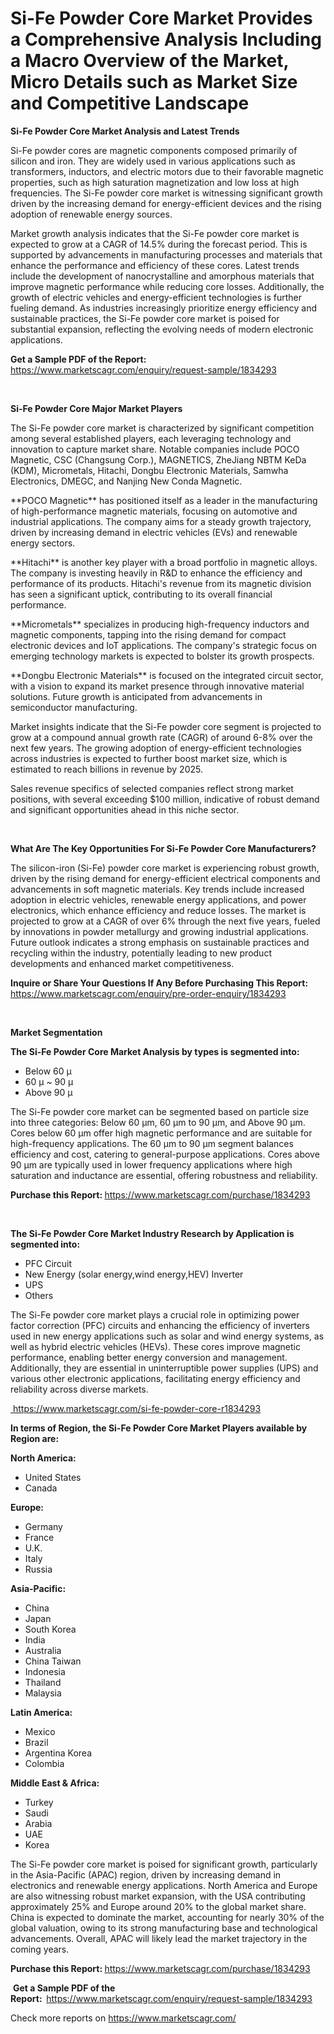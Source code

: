<p><h1>Si-Fe Powder Core Market Provides a Comprehensive Analysis Including a Macro Overview of the Market, Micro Details such as Market Size and Competitive Landscape</h1></p><p><strong>Si-Fe Powder Core Market Analysis and Latest Trends</strong></p>
<p><p>Si-Fe powder cores are magnetic components composed primarily of silicon and iron. They are widely used in various applications such as transformers, inductors, and electric motors due to their favorable magnetic properties, such as high saturation magnetization and low loss at high frequencies. The Si-Fe powder core market is witnessing significant growth driven by the increasing demand for energy-efficient devices and the rising adoption of renewable energy sources.</p><p>Market growth analysis indicates that the Si-Fe powder core market is expected to grow at a CAGR of 14.5% during the forecast period. This is supported by advancements in manufacturing processes and materials that enhance the performance and efficiency of these cores. Latest trends include the development of nanocrystalline and amorphous materials that improve magnetic performance while reducing core losses. Additionally, the growth of electric vehicles and energy-efficient technologies is further fueling demand. As industries increasingly prioritize energy efficiency and sustainable practices, the Si-Fe powder core market is poised for substantial expansion, reflecting the evolving needs of modern electronic applications.</p></p>
<p><strong>Get a Sample PDF of the Report:&nbsp;</strong> <a href="https://www.marketscagr.com/enquiry/request-sample/1834293?utm_campaign=3220&utm_medium=2&utm_source=Github&utm_content=ia&utm_term=06042025&utm_id=si-fe-powder-core">https://www.marketscagr.com/enquiry/request-sample/1834293</a></p>
<p>&nbsp;</p>
<p><strong>Si-Fe Powder Core Major Market Players</strong></p>
<p><p>The Si-Fe powder core market is characterized by significant competition among several established players, each leveraging technology and innovation to capture market share. Notable companies include POCO Magnetic, CSC (Changsung Corp.), MAGNETICS, ZheJiang NBTM KeDa (KDM), Micrometals, Hitachi, Dongbu Electronic Materials, Samwha Electronics, DMEGC, and Nanjing New Conda Magnetic.</p><p>**POCO Magnetic** has positioned itself as a leader in the manufacturing of high-performance magnetic materials, focusing on automotive and industrial applications. The company aims for a steady growth trajectory, driven by increasing demand in electric vehicles (EVs) and renewable energy sectors.</p><p>**Hitachi** is another key player with a broad portfolio in magnetic alloys. The company is investing heavily in R&D to enhance the efficiency and performance of its products. Hitachi's revenue from its magnetic division has seen a significant uptick, contributing to its overall financial performance.</p><p>**Micrometals** specializes in producing high-frequency inductors and magnetic components, tapping into the rising demand for compact electronic devices and IoT applications. The company's strategic focus on emerging technology markets is expected to bolster its growth prospects.</p><p>**Dongbu Electronic Materials** is focused on the integrated circuit sector, with a vision to expand its market presence through innovative material solutions. Future growth is anticipated from advancements in semiconductor manufacturing.</p><p>Market insights indicate that the Si-Fe powder core segment is projected to grow at a compound annual growth rate (CAGR) of around 6-8% over the next few years. The growing adoption of energy-efficient technologies across industries is expected to further boost market size, which is estimated to reach billions in revenue by 2025.</p><p>Sales revenue specifics of selected companies reflect strong market positions, with several exceeding $100 million, indicative of robust demand and significant opportunities ahead in this niche sector.</p></p>
<p>&nbsp;</p>
<p><strong>What Are The Key Opportunities For Si-Fe Powder Core Manufacturers?</strong></p>
<p><p>The silicon-iron (Si-Fe) powder core market is experiencing robust growth, driven by the rising demand for energy-efficient electrical components and advancements in soft magnetic materials. Key trends include increased adoption in electric vehicles, renewable energy applications, and power electronics, which enhance efficiency and reduce losses. The market is projected to grow at a CAGR of over 6% through the next five years, fueled by innovations in powder metallurgy and growing industrial applications. Future outlook indicates a strong emphasis on sustainable practices and recycling within the industry, potentially leading to new product developments and enhanced market competitiveness.</p></p>
<p><strong>Inquire or Share Your Questions If Any Before Purchasing This Report:</strong> <a href="https://www.marketscagr.com/enquiry/pre-order-enquiry/1834293?utm_campaign=3220&utm_medium=2&utm_source=Github&utm_content=ia&utm_term=06042025&utm_id=si-fe-powder-core">https://www.marketscagr.com/enquiry/pre-order-enquiry/1834293</a></p>
<p>&nbsp;</p>
<p><strong>Market Segmentation</strong></p>
<p><strong>The Si-Fe Powder Core Market Analysis by types is segmented into:</strong></p>
<p><ul><li>Below 60 µ</li><li>60 µ ~ 90 µ</li><li>Above 90 µ</li></ul></p>
<p><p>The Si-Fe powder core market can be segmented based on particle size into three categories: Below 60 µm, 60 µm to 90 µm, and Above 90 µm. Cores below 60 µm offer high magnetic performance and are suitable for high-frequency applications. The 60 µm to 90 µm segment balances efficiency and cost, catering to general-purpose applications. Cores above 90 µm are typically used in lower frequency applications where high saturation and inductance are essential, offering robustness and reliability.</p></p>
<p><strong>Purchase this Report:&nbsp;</strong><a href="https://www.marketscagr.com/purchase/1834293?utm_campaign=3220&utm_medium=2&utm_source=Github&utm_content=ia&utm_term=06042025&utm_id=si-fe-powder-core">https://www.marketscagr.com/purchase/1834293</a></p>
<p>&nbsp;</p>
<p><strong>The Si-Fe Powder Core Market Industry Research by Application is segmented into:</strong></p>
<p><ul><li>PFC Circuit</li><li>New Energy (solar energy,wind energy,HEV) Inverter</li><li>UPS</li><li>Others</li></ul></p>
<p><p>The Si-Fe powder core market plays a crucial role in optimizing power factor correction (PFC) circuits and enhancing the efficiency of inverters used in new energy applications such as solar and wind energy systems, as well as hybrid electric vehicles (HEVs). These cores improve magnetic performance, enabling better energy conversion and management. Additionally, they are essential in uninterruptible power supplies (UPS) and various other electronic applications, facilitating energy efficiency and reliability across diverse markets.</p></p>
<p><a href="https://www.marketscagr.com/si-fe-powder-core-r1834293?utm_campaign=3220&utm_medium=2&utm_source=Github&utm_content=ia&utm_term=06042025&utm_id=si-fe-powder-core">&nbsp;https://www.marketscagr.com/si-fe-powder-core-r1834293</a></p>
<p><strong>In terms of Region, the Si-Fe Powder Core Market Players available by Region are:</strong></p>
<p>
    <p> <strong> North America: </strong>
        <ul>
            <li>United States</li>
            <li>Canada</li>
        </ul>
        </p> 
    <p> <strong> Europe: </strong>
        <ul>
            <li>Germany</li>
            <li>France</li>
            <li>U.K.</li>
            <li>Italy</li>
            <li>Russia</li>
        </ul>
        </p> 
    <p> <strong> Asia-Pacific: </strong>
        <ul>
            <li>China</li>
            <li>Japan</li>
            <li>South Korea</li>
            <li>India</li>
            <li>Australia</li>
            <li>China Taiwan</li>
            <li>Indonesia</li>
            <li>Thailand</li>
            <li>Malaysia</li>
        </ul>
        </p> 
    <p> <strong> Latin America: </strong>
        <ul>
            <li>Mexico</li>
            <li>Brazil</li>
            <li>Argentina Korea</li>
            <li>Colombia</li>
        </ul>
        </p> 
    <p> <strong> Middle East & Africa: </strong>
        <ul>
            <li>Turkey</li>
            <li>Saudi</li>
            <li>Arabia</li>
            <li>UAE</li>
            <li>Korea</li>
        </ul>
    </p>
    </p>
<p><p>The Si-Fe powder core market is poised for significant growth, particularly in the Asia-Pacific (APAC) region, driven by increasing demand in electronics and renewable energy applications. North America and Europe are also witnessing robust market expansion, with the USA contributing approximately 25% and Europe around 20% to the global market share. China is expected to dominate the market, accounting for nearly 30% of the global valuation, owing to its strong manufacturing base and technological advancements. Overall, APAC will likely lead the market trajectory in the coming years.</p></p>
<p><strong>Purchase this Report: </strong><a href="https://www.marketscagr.com/purchase/1834293?utm_campaign=3220&utm_medium=2&utm_source=Github&utm_content=ia&utm_term=06042025&utm_id=si-fe-powder-core">https://www.marketscagr.com/purchase/1834293</a></p>
<p>&nbsp;<strong>Get a Sample PDF of the Report:&nbsp;&nbsp;</strong><a href="https://www.marketscagr.com/enquiry/request-sample/1834293?utm_campaign=3220&utm_medium=2&utm_source=Github&utm_content=ia&utm_term=06042025&utm_id=si-fe-powder-core">https://www.marketscagr.com/enquiry/request-sample/1834293</a></p>
<p><strong></strong></p>
<p>Check more reports on <a href="https://www.marketscagr.com/?utm_campaign=3220&utm_medium=2&utm_source=Github&utm_content=ia&utm_term=06042025&utm_id=si-fe-powder-core">https://www.marketscagr.com/</a></p>